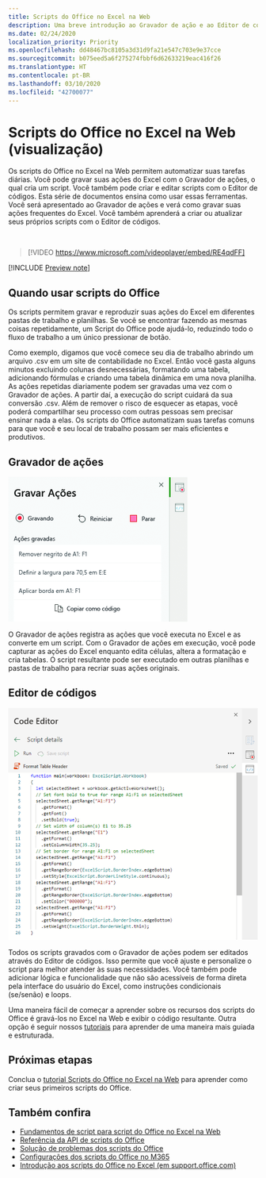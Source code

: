 ```yaml
---
title: Scripts do Office no Excel na Web
description: Uma breve introdução ao Gravador de ação e ao Editor de códigos de scripts do Office.
ms.date: 02/24/2020
localization_priority: Priority
ms.openlocfilehash: dd48467bc8105a3d31d9fa21e547c703e9e37cce
ms.sourcegitcommit: b075eed5a6f275274fbbf6d62633219eac416f26
ms.translationtype: HT
ms.contentlocale: pt-BR
ms.lasthandoff: 03/10/2020
ms.locfileid: "42700077"
---
```

# <a name="office-scripts-in-excel-on-the-web-preview"></a>Scripts do Office no Excel na Web (visualização)

Os scripts do Office no Excel na Web permitem automatizar suas tarefas diárias. Você pode gravar suas ações do Excel com o Gravador de ações, o qual cria um script. Você também pode criar e editar scripts com o Editor de códigos. Esta série de documentos ensina como usar essas ferramentas. Você será apresentado ao Gravador de ações e verá como gravar suas ações frequentes do Excel. Você também aprenderá a criar ou atualizar seus próprios scripts com o Editor de códigos.

<br>

> [!VIDEO https://www.microsoft.com/videoplayer/embed/RE4qdFF]

[!INCLUDE [Preview note](../includes/preview-note.md)]

## <a name="when-to-use-office-scripts"></a>Quando usar scripts do Office

Os scripts permitem gravar e reproduzir suas ações do Excel em diferentes pastas de trabalho e planilhas. Se você se encontrar fazendo as mesmas coisas repetidamente, um Script do Office pode ajudá-lo, reduzindo todo o fluxo de trabalho a um único pressionar de botão.

Como exemplo, digamos que você comece seu dia de trabalho abrindo um arquivo .csv em um site de contabilidade no Excel. Então você gasta alguns minutos excluindo colunas desnecessárias, formatando uma tabela, adicionando fórmulas e criando uma tabela dinâmica em uma nova planilha. As ações repetidas diariamente podem ser gravadas uma vez com o Gravador de ações. A partir daí, a execução do script cuidará da sua conversão .csv. Além de remover o risco de esquecer as etapas, você poderá compartilhar seu processo com outras pessoas sem precisar ensinar nada a elas. Os scripts do Office automatizam suas tarefas comuns para que você e seu local de trabalho possam ser mais eficientes e produtivos.

## <a name="action-recorder"></a>Gravador de ações

![O Gravador de ações depois de gravar várias ações.](../images/action-recorder-intro.png)

O Gravador de ações registra as ações que você executa no Excel e as converte em um script. Com o Gravador de ações em execução, você pode capturar as ações do Excel enquanto edita células, altera a formatação e cria tabelas. O script resultante pode ser executado em outras planilhas e pastas de trabalho para recriar suas ações originais.

## <a name="code-editor"></a>Editor de códigos

![O Editor de códigos exibe o código do script acima.](../images/code-editor-intro.png)

Todos os scripts gravados com o Gravador de ações podem ser editados através do Editor de códigos. Isso permite que você ajuste e personalize o script para melhor atender às suas necessidades. Você também pode adicionar lógica e funcionalidade que não são acessíveis de forma direta pela interface do usuário do Excel, como instruções condicionais (se/senão) e loops.

Uma maneira fácil de começar a aprender sobre os recursos dos scripts do Office é gravá-los no Excel na Web e exibir o código resultante. Outra opção é seguir nossos [tutoriais](../tutorials/excel-tutorial.md) para aprender de uma maneira mais guiada e estruturada.

## <a name="next-steps"></a>Próximas etapas

Conclua o [tutorial Scripts do Office no Excel na Web](../tutorials/excel-tutorial.md) para aprender como criar seus primeiros scripts do Office.

## <a name="see-also"></a>Também confira

- [Fundamentos de script para script do Office no Excel na Web](../develop/scripting-fundamentals.md)
- [Referência da API de scripts do Office](/javascript/api/office-scripts/overview)
- [Solução de problemas dos scripts do Office](../testing/troubleshooting.md)
- [Configurações dos scripts do Office no M365](https://support.office.com/article/office-scripts-settings-in-m365-19d3c51a-6ca2-40ab-978d-60fa49554dcf)
- [Introdução aos scripts do Office no Excel (em support.office.com)](https://support.office.com/article/introduction-to-office-scripts-in-excel-9fbe283d-adb8-4f13-a75b-a81c6baf163a)
